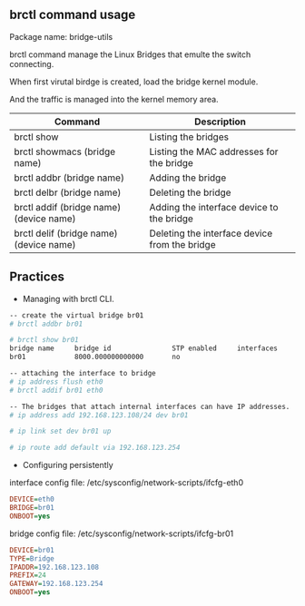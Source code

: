 ## brctl command usage

Package name: bridge-utils

brctl command manage the Linux Bridges that emulte the switch connecting.

When first virutal birdge is created, load the bridge kernel module.

And the traffic is managed into the kernel memory area.

Command|Description
-|-
brctl show| Listing the bridges
brctl showmacs (bridge name) | Listing the MAC addresses for the bridge
brctl addbr (bridge name) | Adding the bridge
brctl delbr (bridge name) | Deleting the bridge
brctl addif (bridge name) (device name) | Adding the interface device to the bridge
brctl delif (bridge name) (device name) | Deleting the interface device from the bridge

## Practices

* Managing with brctl CLI.

```bash
-- create the virtual bridge br01
# brctl addbr br01

# brctl show br01
bridge name     bridge id               STP enabled     interfaces
br01            8000.000000000000       no

-- attaching the interface to bridge
# ip address flush eth0
# brctl addif br01 eth0

-- The bridges that attach internal interfaces can have IP addresses.
# ip address add 192.168.123.108/24 dev br01

# ip link set dev br01 up

# ip route add default via 192.168.123.254

```

* Configuring persistently

interface config file: /etc/sysconfig/network-scripts/ifcfg-eth0

```ini
DEVICE=eth0
BRIDGE=br01
ONBOOT=yes
```

bridge config file: /etc/sysconfig/network-scripts/ifcfg-br01

```ini
DEVICE=br01
TYPE=Bridge
IPADDR=192.168.123.108
PREFIX=24
GATEWAY=192.168.123.254
ONBOOT=yes
```
